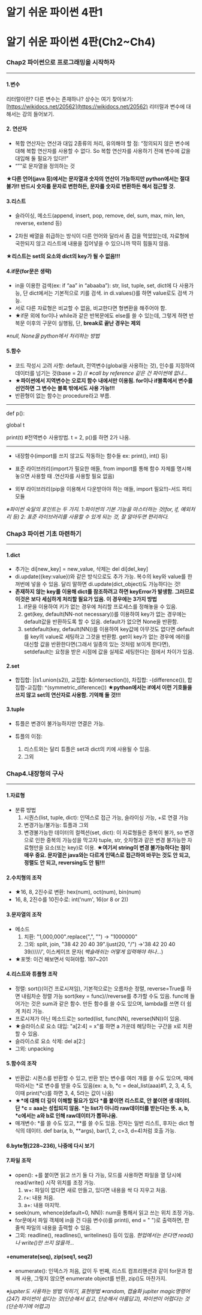 # 알기 쉬운 파이썬 4판1

# 알기 쉬운 파이썬 4판(Ch2~Ch4)

### Chap2 파이썬으로 프로그래밍을 시작하자
***

#### 1.변수

리터럴이란? 다른 변수는 존재하나? 상수는 여기 찾아보기:[https://wikidocs.net/20562](https://wikidocs.net/20562) 리터럴과 변수에 대해서는 강의 들어보기.

  

#### 2. 연산자

- 복합 연산자는 연산과 대입 2종류의 처리, 유의해야 할 점: “정의되지 않은 변수에 대해 복합 연산자를 사용할 수 없다. So 복합 연산자를 사용하기 전에 변수에 값을 대입해 둘 필요가 있다!!”
- “””로 문자열을 정의하는 것

**★다른 언어(java 등)에서는 문자열과 숫자의 연산이 가능하지만 python에서는 절대 불가!! 반드시 숫자를 문자로 변한하든, 문자를 숫자로 변환하든 해서 접근할 것.**

  

#### 3.리스트

- 슬라이싱, 메소드(append, insert, pop, remove, del, sum, max, min, len, reverse, extend 등)

- 2차원 배열을 취급하는 방식이 다른 언어와 달라서 좀 겁을 먹었었는데, 자료형에 국한되지 않고 리스트에 내용을 집어넣을 수 있으니까 딱히 힘들지 않음.

**★리스트는 set의 요소와 dict의 key가 될 수 없음!!!**

  

#### 4.if문(for문은 생략)

- in을 이용한 검색(ex: if “aa” in “abaaba”): str, list, tuple, set, dict에 다 사용가능, 단 dict에서는 기본적으로 키를 검색. in di.values()를 하면 value로도 검색 가능.
- 서로 다른 자료형은 비교할 수 없음, 비교한다면 형변환을 해주어야 함. 
- ★if문 외에 for이나 while과 같은 반복문에도 else를 쓸 수 있는데, 그렇게 하면 반복문 이후의 구문이 실행됨, 단, **break로 끝난 경우는 제외**

_※null, None을 python에서 처리하는 방법_ 

  

#### 5.함수

- 코드 작성시 고려 사항: default, 전역변수(global을 사용하는 것), 인수를 지정하여 데이터를 넘기는 것(base = 2) // _※call by reference 같은 건 파이썬에 없나..._
- **★파이썬에서 지역변수는 오로지 함수 내에서만 이용됨. for이나 if블록에서 변수를 선언하면 그 변수는 블록 밖에서도 사용 가능!!!**
- 반환형이 없는 함수는 procedure라고 부름. 
***
def p():

global t

print(t) #전역변수 사용방법. t = 2, p()를 하면 2가 나옴.
***
- 내장함수(import를 쓰지 않고도 작동하는 함수들 ex: print(), int() 등)

- 표준 라이브러리(import가 필요한 애들, from import를 통해 함수 자체를 명시해놓으면 사용할 때 .연산자를 사용할 필요 없음)

- 외부 라이브러리(pip을 이용해서 다운받아야 하는 애들, import 필요!!)-서드 파티 모듈


_※파이썬 숙달의 포인트는 두 가지. 
1:파이썬의 기본 기능을 마스터하는 것(for, if, 예외처리 등)
2: 표준 라이브러리를 사용할 수 있게 되는 것, 잘 알아두면 편리하다._

  

### Chap3 파이썬 기초 마련하기
***

#### 1.dict
- 추가는 di[new_key] = new_value, 삭제는 del di[del_key]
- di.update({key:value})와 같은 방식으로도 추가 가능. 복수의 key와 value를 한꺼번에 넣을 수 있음. 달리 말하면 di.update(dict_object)도 가능하다는 것!
- **존재하지 않는 key를 이용해 dict를 참조하려고 하면 keyError가 발생함. 그러므로 이것은 보다 세심하게 처리할 필요가 있음. 이 경우에는 3가지 방법**
  1. if문을 이용하여 키가 없는 경우에 처리할 프로세스를 정해놓을 수 있음.
  2. get(key, default(NN-not necessary))를 이용하여 key가 없는 경우에는 default값을 반환하도록 할 수 있음. default가 없으면 None을 반환함. 
  3. setdefault(key, default(NN))를 이용하여 key값에 아무것도 없다면 default를 key의 value로 세팅하고 그것을 반환함. get이 key가 없는 경우에 에러를 대신할 값을 반환한다면(그래서 일종의 있는 것처럼 보이게 한다면), setdefault는 요청을 받은 시점에 값을 실제로 세팅한다는 점에서 차이가 있음. 


#### 2.set

- 합집합: |(s1.union(s2)), 교집합: &(intersection()), 차집합: -(difference()), 합집합-교집합: ^(symmetric_diference()) **★python에서는 if에서 이런 기호들을 쓰지 않고 set의 연산자로 사용함. 기억해 둘 것!!!**

#### 3.tuple
- 튜플은 변경이 불가능하지만 연결은 가능.

- 튜플의 이점:
  1. 리스트와는 달리 튜플은 set과 dict의 키에 사용될 수 있음. 
  1. 그외 

### Chap4.내장형의 구사
***

#### 1.자료형
- 분류 방법
  1. 시퀀스(list, tuple, dict): 인덱스로 접근 가능, 슬라이싱 가능, +로 연결 가능
  1. 변경가능/불가능: 튜플과 그외
  1. 변경불가능한 데이터의 컬렉션(set, dict): 이 자료형들은 중복이 불가, so 변경으로 인한 중복의 가능성을 막고자 tuple, str, 숫자형과 같은 변경 불가능한 자료형만을 요소(또는 key)로 이용. **★여기서 string이 변경 불가능하다는 점이 매우 중요. 문자열은 java와는 다르게 인덱스로 접근하여 바꾸는 것도 안 되고, 정렬도 안 되고, reversing도 안 됨!!!**


#### 2.수치형의 조작
- ★16, 8, 2진수로 변환: hex(num), oct(num), bin(num)
- 16, 8, 2진수를 10진수로: int('num', 16(or 8 or 2))

#### 3.문자열의 조작
- 메소드
  1. 치환: "1,000,000".replace(",", "") -> "1000000"
  3. 그외: split, join, "38 42 20 40 39".ljust(20, "/") ->'38 42 20 40 39//////', 이스케이프 문자( _백슬래쉬는 어떻게 입력해야 하나..._)
- ★포멧: 이건 해보면서 익혀야함. 197~201

#### 4.리스트와 튜플형 조작
- 정렬: sort()(이건 프로시져임), 기본적으로는 오름차순 정렬, reverse=True를 하면 내림차순 정렬 가능 sort(key = func)//reverse를 추가할 수도 있음. func에 들어가는 것은 sum과 같은 함수. 만든 함수를 쓸 수도 있으며, lambda를 쓰면 더 쉽게 처리 가능.
- 프로시져가 아닌 메소드로는 sorted(list, func(NN), reverse(NN))이 있음. 
- ★슬라이스로 요소 대입: "a[2:4] = x"를 하면 a 가운데 해당하는 구간을 x로 치환할 수 있음.
- 슬라이스로 요소 삭제: del a[2:]
- 그외: unpacking

#### 5.함수의 조작
- 반환값: 시퀀스를 반환할 수 있고, 반환 받는 변수를 여러 개를 쓸 수도 있으며, 때에 따라서는 \*로 변수를 받을 수도 있음(ex: a, b, \*c = deal_list(aaa)#1, 2, 3, 4, 5, 이때 print(\*c)를 하면 3, 4, 5라는 값이 나옴)
- **★\*에 대해 더 깊이 이해할 필요가 있다 \*를 붙이면 리스트로, 안 붙이면 생 데이터. 단 \*c = aaa는 성립되지 않음. \*는 list가 아니라 raw데이터를 받는다는 뜻. a, b, \*c에서는 a와 b로 인해 raw데이터가 뽑혀나옴.**
- 매개변수: \*를 쓸 수도 있고, \*\*를 쓸 수도 있음. 전자는 일반 리스트, 후자는 dict 형식의 데이터. def bar(a, b, \*\*args), bar(1, 2, c=3, d=4)처럼 호출 가능. 

#### 6.byte형(228~236), 나중에 다시 보기

#### 7.파일 조작
- open(): +를 붙이면 읽고 쓰기 둘 다 가능, 모드를 사용하면 파일을 열 당시에 read/write() 시작 위치를 조정 가능. 
  1. w+: 파일이 없다면 새로 만들고, 있다면 내용을 싹 다 지우고 처음.
  2. r+: 내용 처음.
  3. a+: 내용 마지막. 
- seek(num, whence(default=0, NN)): num을 통해서 읽고 쓰는 위치 조정 가능.
- for문에서 파일 객체에 in을 건 다음 변수(i)를 print(i, end = " ")로 출력하면, 한 줄씩 파일의 내용을 출력할 수 있음. 
- 그외: readline(), readlines(), writelines() 등이 있음. _현업에서는 쓴다면 read()나 write()만 쓰지 않을까..._

#### +enumerate(seq), zip(seq1, seq2)
- enumerate(): 인덱스가 처음, 값이 두 번째, 리스트 컴프리핸션과 같이 for문과 함께 사용, 그렇지 않으면 enumerate object를 반환, zip()도 마찬가지.


  

_※jupiter도 사용하는 방법 익히기, 표현방법_
_※random, 캡슐화_
_jupiter magic명령어(247)_
_파이썬이 쉽다는 것(단순해서 쉽고, 단순해서 아름답고), 파이썬이 어렵다는 것(단순하기에 어렵고)_


